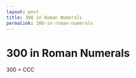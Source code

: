```yaml
---
layout: post
title: 300 in Roman Numerals
permalink: 300-in-roman-numerals
---
```


# 300 in Roman Numerals

300 = CCC
